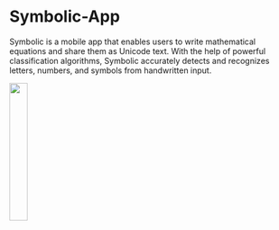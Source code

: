 # Symbolic-App
Symbolic is a mobile app that enables users to write mathematical equations and share them as Unicode text. With the help of powerful classification algorithms, Symbolic accurately detects and recognizes letters, numbers, and symbols from handwritten input.

<img src="/demo/SymbolicApp_demo.gif" width="25%" height="25%"/>
